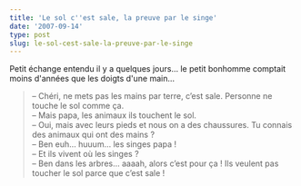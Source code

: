 ```yaml
---
title: 'Le sol c''est sale, la preuve par le singe'
date: '2007-09-14'
type: post
slug: le-sol-cest-sale-la-preuve-par-le-singe
---
```


Petit échange entendu il y a quelques jours… le petit bonhomme comptait moins d'années que les doigts d'une main…

<!-- more -->

> – Chéri, ne mets pas les mains par terre, c’est sale. Personne ne touche le sol comme ça.  
> – Mais papa, les animaux ils touchent le sol.  
> – Oui, mais avec leurs pieds et nous on a des chaussures. Tu connais des animaux qui ont des mains&nbsp;?  
> – Ben euh… huuum… les singes papa&nbsp;!  
> – Et ils vivent où les singes&nbsp;?  
> – Ben dans les arbres… aaaah, alors c’est pour ça&nbsp;! Ils veulent pas toucher le sol parce que c’est sale&nbsp;!
